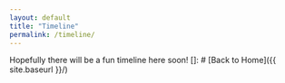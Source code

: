 ```yaml
---
layout: default
title: "Timeline"
permalink: /timeline/
---
```

Hopefully there will be a fun timeline here soon!
[]: # [Back to Home]({{ site.baseurl }}/)